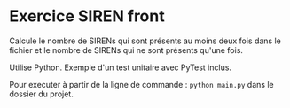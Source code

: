 # Exercice SIREN front

Calcule le nombre de SIRENs qui sont présents au moins deux fois dans le fichier et le nombre de SIRENs qui ne sont présents qu'une fois.

Utilise Python. Exemple d'un test unitaire avec PyTest inclus.

Pour executer à partir de la ligne de commande : `python main.py` dans le dossier du projet.
